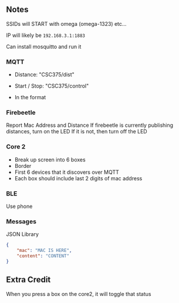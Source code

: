 ## Notes

SSIDs will START with omega (omega-1323) etc...

IP will likely be `192.168.3.1:1883`

Can install mosquitto and run it

### MQTT

- Distance: "CSC375/dist"
- Start / Stop: "CSC375/control"

- In the format <MAC><value>

### Firebeetle

Report Mac Address and Distance 
If firebeetle is currently publishing distances, turn on the LED
If it is not, then turn off the LED

### Core 2

- Break up screen into 6 boxes
- Border
- First 6 devices that it discovers over MQTT
- Each box should include last 2 digits of mac address

### BLE

Use phone

### Messages

JSON Library

```json
{
    "mac": "MAC IS HERE",
    "content": "CONTENT"
}
```

## Extra Credit

When you press a box on the core2, it will toggle that status
